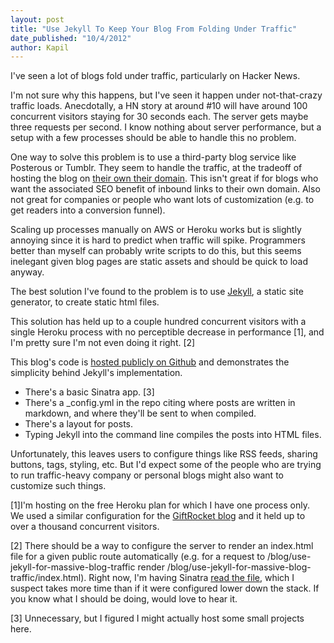 ```yaml
---
layout: post
title: "Use Jekyll To Keep Your Blog From Folding Under Traffic"
date_published: "10/4/2012" 
author: Kapil
---
```


I've seen a lot of blogs fold under traffic, particularly on Hacker News.

I'm not sure why this happens, but I've seen it happen under not-that-crazy traffic loads. Anecdotally, a HN story at around #10 will have around 100 concurrent visitors staying for 30 seconds each. The server gets maybe three requests per second. I know nothing about server performance, but a setup with a few processes should be able to handle this no problem.

One way to solve this problem is to use a third-party blog service like Posterous or Tumblr. They seem to handle the traffic, at the tradeoff of hosting the blog on [their own their domain](http://ycombinator.posterous.com). This isn't great if for blogs who want the associated SEO benefit of inbound links to their own domain. Also not great for companies or people who want lots of customization (e.g. to get readers into a conversion funnel).

Scaling up processes manually on AWS or Heroku works but is slightly annoying since it is hard to predict when traffic will spike. Programmers better than myself can probably write scripts to do this, but this seems inelegant given blog pages are static assets and should be quick to load anyway.

The best solution I've found to the problem is to use [Jekyll](http://www.jekyllrb.com), a static site generator, to create static html files. 

This solution has held up to a couple hundred concurrent visitors with a single Heroku process with no perceptible decrease in performance \[1\], and I'm pretty sure I'm not even doing it right. \[2\]

This blog's code is [hosted publicly on Github](https://github.com/kapilkale/personal-site---blog) and demonstrates the simplicity behind Jekyll's implementation.
* There's a basic Sinatra app. \[3\]
* There's a \_config.yml in the repo citing where posts are written in markdown, and where they'll be sent to when compiled.
* There's a layout for posts.
* Typing Jekyll into the command line compiles the posts into HTML files.

Unfortunately, this leaves users to configure things like RSS feeds, sharing buttons, tags, styling, etc. But I'd expect some of the people who are trying to run traffic-heavy company or personal blogs might also want to customize such things.

\[1\]I'm hosting on the free Heroku plan for which I have one process only. We used a similar configuration for the [GiftRocket blog](http://www.giftrocket.com) and it held up to over a thousand concurrent visitors.

\[2\] There should be a way to configure the server to render an index.html file for a given public route automatically (e.g. for a request to /blog/use-jekyll-for-massive-blog-traffic render /blog/use-jekyll-for-massive-blog-traffic/index.html). Right now, I'm having Sinatra [read the file](https://github.com/kapilkale/personal-site---blog/blob/master/home.rb), which I suspect takes more time than if it were configured lower down the stack. If you know what I should be doing, would love to hear it.

\[3\] Unnecessary, but I figured I might actually host some small projects here.